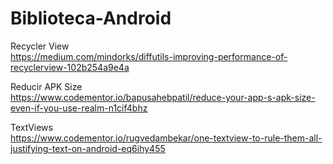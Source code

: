 # Biblioteca-Android

Recycler View<br>
 https://medium.com/mindorks/diffutils-improving-performance-of-recyclerview-102b254a9e4a
 
 Reducir APK Size <br>
 https://www.codementor.io/bapusahebpatil/reduce-your-app-s-apk-size-even-if-you-use-realm-n1cif4bhz

TextViews <br>
https://www.codementor.io/rugvedambekar/one-textview-to-rule-them-all-justifying-text-on-android-eq6ihy455

